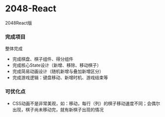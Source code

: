 # 2048-React
2048React版

### 完成项目
整体完成

- 完成棋盘、棋子组件、得分组件
- 完成核心State设计（新增、移除、移动棋子）
- 完成简易动画设计（随机新增与叠加新增区分）
- 完成游戏逻辑：键盘移动、新增时机、游戏结束等

### 可优化点
- CSS动画不是非常美观，如：移动，每行（列）的棋子移动速度不同；会偶尔出现，棋子尚未移动完，就有新棋子出现的情况
